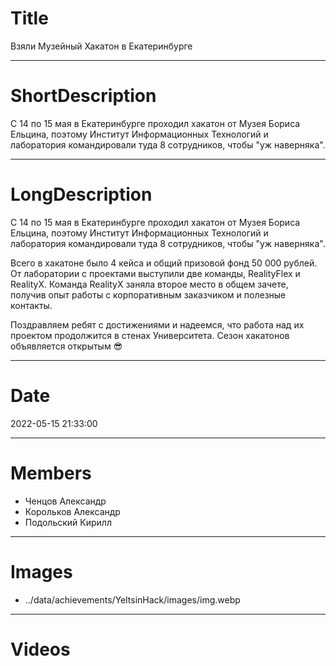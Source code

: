# Title

Взяли Музейный Хакатон в Екатеринбурге

---

# ShortDescription

С 14 по 15 мая в Екатеринбурге проходил хакатон от Музея Бориса Ельцина, поэтому Институт Информационных Технологий и лаборатория командировали туда 8 сотрудников, чтобы "уж наверняка".

---

# LongDescription

С 14 по 15 мая в Екатеринбурге проходил хакатон от Музея Бориса Ельцина, поэтому Институт Информационных Технологий и лаборатория командировали туда 8 сотрудников, чтобы "уж наверняка".

Всего в хакатоне было 4 кейса и общий призовой фонд 50 000 рублей. От лаборатории с проектами выступили две команды, RealityFlex и RealityX. Команда RealityX заняла второе место в общем зачете, получив опыт работы с корпоративным заказчиком и полезные контакты.

Поздравляем ребят с достижениями и надеемся, что работа над их проектом продолжится в стенах Университета. Сезон хакатонов объявляется открытым 😎

---

# Date

2022-05-15 21:33:00

---

# Members

- Ченцов Александр
- Корольков Александр
- Подольский Кирилл

---

# Images

- ../data/achievements/YeltsinHack/images/img.webp

---

# Videos
